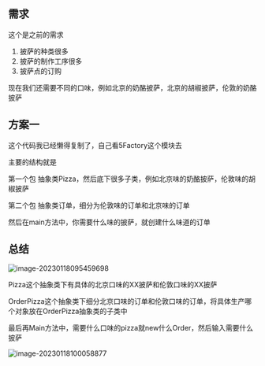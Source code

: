 ## 需求

这个是之前的需求

1. 披萨的种类很多
2. 披萨的制作工序很多
3. 披萨点的订购

现在我们还需要不同的口味，例如北京的奶酪披萨，北京的胡椒披萨，伦敦的奶酪披萨

## 方案一

这个代码我已经懒得复制了，自己看5Factory这个模块去

主要的结构就是

第一个包 抽象类Pizza，然后底下很多子类，例如北京味的奶酪披萨，伦敦味的胡椒披萨

第二个包 抽象类订单，细分为伦敦味的订单和北京味的订单

然后在main方法中，你需要什么味的披萨，就创建什么味道的订单



## 总结

![image-20230118095459698](image/6.%E5%B7%A5%E5%8E%82%E6%A8%A1%E5%BC%8F/image-20230118095459698.png)

Pizza这个抽象类下有具体的北京口味的XX披萨和伦敦口味的XX披萨

OrderPizza这个抽象类下细分北京口味的订单和伦敦口味的订单，将具体生产哪个对象放在OrderPizza抽象类的子类中

最后再Main方法中，需要什么口味的pizza就new什么Order，然后输入需要什么披萨

![image-20230118100058877](image/6.%E5%B7%A5%E5%8E%82%E6%A8%A1%E5%BC%8F/image-20230118100058877.png)